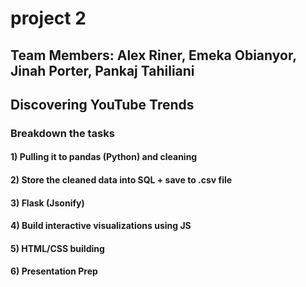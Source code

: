 # project 2
## Team Members: Alex Riner, Emeka Obianyor, Jinah Porter, Pankaj Tahiliani

## Discovering YouTube Trends 

### Breakdown the tasks
#### 1) Pulling it to pandas (Python) and cleaning
#### 2) Store the cleaned data into SQL + save to .csv file
#### 3) Flask (Jsonify)
#### 4) Build interactive visualizations using JS
#### 5) HTML/CSS building
#### 6) Presentation Prep

